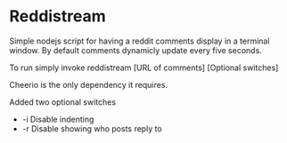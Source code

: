 Reddistream
=============

Simple nodejs script for having a reddit comments display in a terminal window.
By default comments dynamicly update every five seconds.

To run simply invoke reddistream [URL of comments] [Optional switches]

Cheerio is the only dependency it requires.

Added two optional switches
* -i Disable indenting
* -r Disable showing who posts reply to
